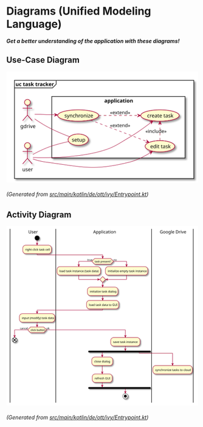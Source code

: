 # Diagrams (Unified Modeling Language)
_**Get a better understanding of the application with these diagrams!**_

## Use-Case Diagram    
![use case diagram](files/uml-use-case.svg)  
###### *(Generated from [src/main/kotlin/de/ott/ivy/Entrypoint.kt](../src/main/kotlin/de/ott/ivy/Entrypoint.kt))*

## Activity Diagram
![acitivty diagram](files/uml-activity-diagram.svg)  
###### *(Generated from [src/main/kotlin/de/ott/ivy/Entrypoint.kt](../src/main/kotlin/de/ott/ivy/Entrypoint.kt))*
